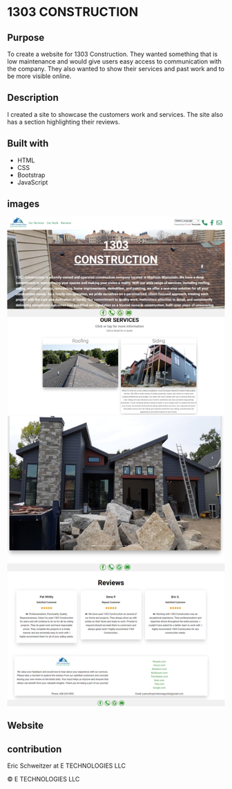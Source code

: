 # 1303 CONSTRUCTION


## Purpose

To create a website for 1303 Construction. They wanted something that is low maintenance and would give users easy access to communication with the company. They also wanted to show their services and past work and to be more visible online.

## Description

I created a site to showcase the customers work and services. The site also has a section highlighting their reviews.

## Built with
* HTML
* CSS
* Bootstrap
* JavaScript

## images

![](./images/Screenshot%202023-11-15%20231929.png)
![](./images/Screenshot%202023-11-15%20232034.png)
![](./images/Screenshot%202023-11-15%20232133.png)
![](./images/Screenshot%202023-11-15%20232213.png)



## Website


## contribution
Eric Schweitzer at E TECHNOLOGIES LLC

&copy; E TECHNOLOGIES LLC



